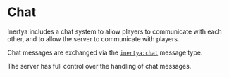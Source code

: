 # Chat

Inertya includes a chat system to allow players to communicate with each 
other, and to allow the server to communicate with players.

Chat messages are exchanged via the [`inertya:chat`] message type.

The server has full control over the handling of chat messages.

[`inertya:chat`]: ../typedefs/messages/chat.md
